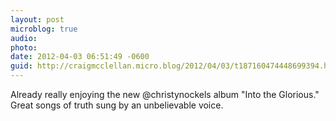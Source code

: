```yaml
---
layout: post
microblog: true
audio: 
photo: 
date: 2012-04-03 06:51:49 -0600
guid: http://craigmcclellan.micro.blog/2012/04/03/t187160474448699394.html
---
```

Already really enjoying the new @christynockels album "Into the Glorious." Great songs of truth sung by an unbelievable voice.
